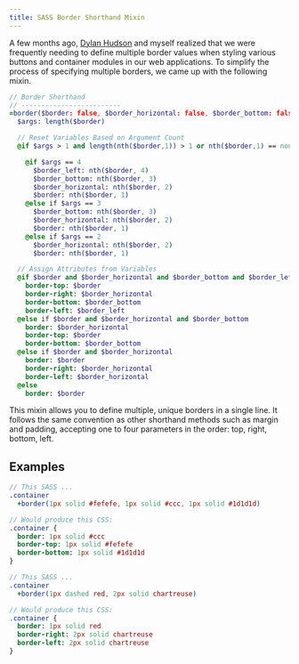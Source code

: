 ```yaml
---
title: SASS Border Shorthand Mixin
---
```


A few months ago, [Dylan Hudson](https://twitter.com/dyln_hdsn) and myself realized that we were frequently needing to define multiple border values when styling various buttons and container modules in our web applications. To simplify the process of specifying multiple borders, we came up with the following mixin.

``` sass
// Border Shorthand
// -------------------------
=border($border: false, $border_horizontal: false, $border_bottom: false, $border_left: false)
  $args: length($border)

  // Reset Variables Based on Argument Count
  @if $args > 1 and length(nth($border,1)) > 1 or nth($border,1) == none

    @if $args == 4
      $border_left: nth($border, 4)
      $border_bottom: nth($border, 3)
      $border_horizontal: nth($border, 2)
      $border: nth($border, 1)
    @else if $args == 3
      $border_bottom: nth($border, 3)
      $border_horizontal: nth($border, 2)
      $border: nth($border, 1)
    @else if $args == 2
      $border_horizontal: nth($border, 2)
      $border: nth($border, 1)

  // Assign Attributes from Variables
  @if $border and $border_horizontal and $border_bottom and $border_left
    border-top: $border
    border-right: $border_horizontal
    border-bottom: $border_bottom
    border-left: $border_left
  @else if $border and $border_horizontal and $border_bottom
    border: $border_horizontal
    border-top: $border
    border-bottom: $border_bottom
  @else if $border and $border_horizontal
    border: $border
    border-right: $border_horizontal
    border-left: $border_horizontal
  @else
    border: $border
```

This mixin allows you to define multiple, unique borders in a single line. It follows the same convention as other shorthand methods such as margin and padding, accepting one to four parameters in the order: top, right, bottom, left.

## Examples

``` sass
// This SASS ...
.container
  +border(1px solid #fefefe, 1px solid #ccc, 1px solid #1d1d1d)

// Would produce this CSS:
.container {
  border: 1px solid #ccc
  border-top: 1px solid #fefefe
  border-bottom: 1px solid #1d1d1d
}
```

``` sass
// This SASS ...
.container
  +border(1px dashed red, 2px solid chartreuse)

// Would produce this CSS:
.container {
  border: 1px solid red
  border-right: 2px solid chartreuse
  border-left: 2px solid chartreuse
}
```